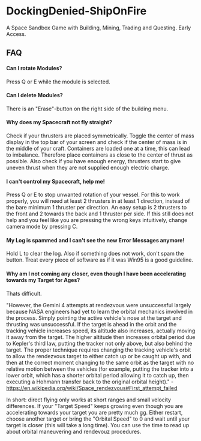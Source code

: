 # DockingDenied-ShipOnFire
A Space Sandbox Game with Building, Mining, Trading and Questing. Early Access.

## FAQ
#### Can I rotate Modules?
Press Q or E while the module is selected.

#### Can I delete Modules?
There is an "Erase"-button on the right side of the building menu.

#### Why does my Spacecraft not fly straight?
Check if your thrusters are placed symmetrically.
Toggle the center of mass display in the top bar of your screen and check if the center of mass is in the middle of your craft.
Containers are loaded one at a time, this can lead to imbalance. Therefore place containers as close to the center of thrust as possible.
Also check if you have enough energy, thrusters start to give uneven thrust when they are not supplied enough electric charge.

#### I can't control my Spacecraft, help me!
Press Q or E to stop unwanted rotation of your vessel.
For this to work properly, you will need at least 2 thrusters in at least 1 direction, instead of the bare minimum 1 thruster per direction.
An easy setup is 2 thrusters to the front and 2 towards the back and 1 thruster per side.
If this still does not help and you feel like you are pressing the wrong keys intuitively, change camera mode by pressing C.

#### My Log is spammed and I can't see the new Error Messages anymore!
Hold L to clear the log.
Also if something does not work, don't spam the button. Treat every piece of software as if it was Win95 is a good guideline.

#### Why am I not coming any closer, even though I have been accelerating towards my Target for Ages?
Thats difficult.

"However, the Gemini 4 attempts at rendezvous were unsuccessful largely because NASA engineers had yet to learn the orbital mechanics involved in the process. Simply pointing the active vehicle's nose at the target and thrusting was unsuccessful. If the target is ahead in the orbit and the tracking vehicle increases speed, its altitude also increases, actually moving it away from the target. The higher altitude then increases orbital period due to Kepler's third law, putting the tracker not only above, but also behind the target. The proper technique requires changing the tracking vehicle's orbit to allow the rendezvous target to either catch up or be caught up with, and then at the correct moment changing to the same orbit as the target with no relative motion between the vehicles (for example, putting the tracker into a lower orbit, which has a shorter orbital period allowing it to catch up, then executing a Hohmann transfer back to the original orbital height)."
-https://en.wikipedia.org/wiki/Space_rendezvous#First_attempt_failed

In short: direct flying only works at short ranges and small velocity differences.
If your "Target Speed" keeps growing even though you are accelerating towards your target you are pretty much gg.
Either restart, choose another target or bring the "Orbital Speed" to 0 and wait until your target is closer (this will take a long time).
You can use the time to read up about orbital maneuvering and rendevouz procedures.